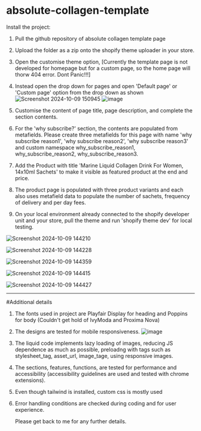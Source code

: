 # absolute-collagen-template

Install the project:

1. Pull the github repository of absolute collagen template page
2. Upload the folder as a zip onto the shopify theme uploader in your store.
3. Open the customise theme option, [Currently the template page is not developed for homepage but for a custom page, so the home page will thorw 404 error. Dont Panic!!!]
4. Instead open the drop down for pages and open 'Default page' or 'Custom page' option from the drop down as shown
   ![Screenshot 2024-10-09 150945](https://github.com/user-attachments/assets/58c93256-919c-4725-aa9c-0683bf61f1ec)
![image](https://github.com/user-attachments/assets/6cb292e7-5ce8-4456-8b99-accb7f228bca)

5. Customise the content of page title, page description, and complete the section contents.
6. For the 'why subscribe?' section, the contents are populated from metafields. Please create three metafields for this page with name 'why subscribe reason1', 'why subscribe reason2', 'why subscribe reason3' and custom namespace why_subscribe_reason1, why_subscribe_reason2, why_subscribe_reason3.
7. Add the Product with title 'Marine Liquid Collagen Drink For Women, 14x10ml Sachets' to make it visible as featured product at the end and price.
8. The product page is populated with three product variants and each also uses metafield data to populate the number of sachets, frequency of delivery and per day fees.

9. On your local environment already connected to the shopify developer unit and your store, pull the theme and run 'shopify theme dev' for local testing.

![Screenshot 2024-10-09 144210](https://github.com/user-attachments/assets/89b62cd0-72c5-4082-9e6e-28a03ba6f1cd)

![Screenshot 2024-10-09 144228](https://github.com/user-attachments/assets/094f91b9-28bc-4378-b8f6-477af2be3271)


![Screenshot 2024-10-09 144359](https://github.com/user-attachments/assets/f1e061f3-d339-4d70-901e-2314dc54009a)

![Screenshot 2024-10-09 144415](https://github.com/user-attachments/assets/351d45bf-93e8-4cf8-b50e-3eed41775649)


![Screenshot 2024-10-09 144427](https://github.com/user-attachments/assets/60b65f6b-8888-4270-8892-2e3b66511858)

------------------------------------------------------------------------------------------------------------------------------

#Additional details
1. The fonts used in project are Playfair Display for heading and Poppins for body (Couldn't get hold of IvyModa and Proxima Nova)
2. The designs are tested for mobile responsiveness.
   ![image](https://github.com/user-attachments/assets/1bf67a43-826b-40e4-827f-df0961326c85)

3. The liquid code implements lazy loading of images, reducing JS dependence as much as possible, preloadng with tags such as stylesheet_tag, asset_url, image_tage, using responsive images.
4. The sections, features, functions, are tested for performance and accessibility (accessibility guidelines are used and tested with chrome extensions).
5. Even though tailwind is installed, custom css is mostly used
6. Error handling conditions are checked during coding and for user experience.

   Please get back to me for any further details.
   
